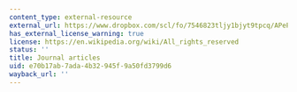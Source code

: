 ```yaml
---
content_type: external-resource
external_url: https://www.dropbox.com/scl/fo/7546823tljy1bjyt9tpcq/APeP-7nKN2ycWBTThk8jCsM/Supplementary%20Resources/Journal%20Articles?dl=0&rlkey=k1xjxujib4qod0q2pu12nvmyx&subfolder_nav_tracking=1
has_external_license_warning: true
license: https://en.wikipedia.org/wiki/All_rights_reserved
status: ''
title: Journal articles
uid: e70b17ab-7ada-4b32-945f-9a50fd3799d6
wayback_url: ''
---
```

